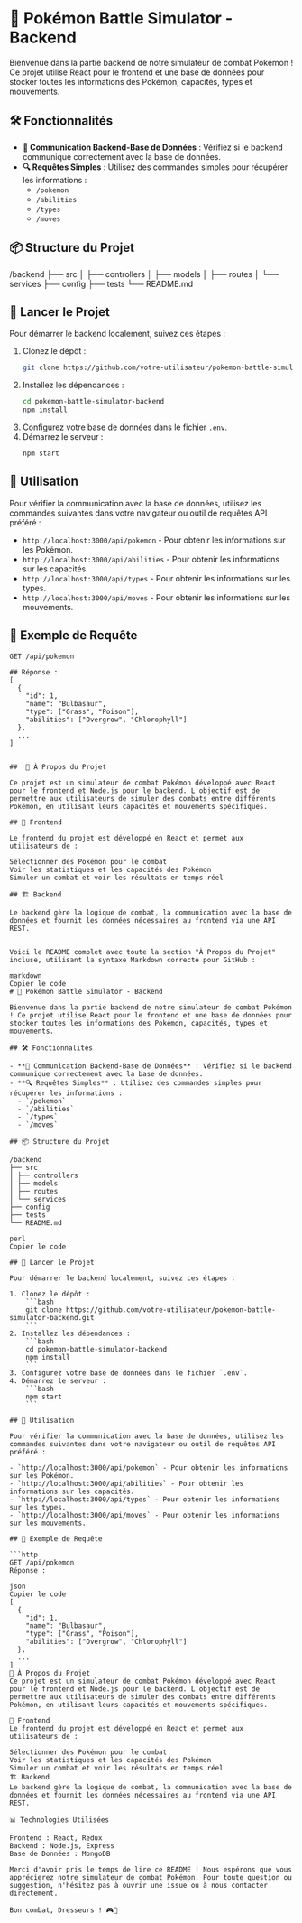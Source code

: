 # 🐉 Pokémon Battle Simulator - Backend

Bienvenue dans la partie backend de notre simulateur de combat Pokémon ! Ce projet utilise React pour le frontend et une base de données pour stocker toutes les informations des Pokémon, capacités, types et mouvements.

## 🛠️ Fonctionnalités

- **🔄 Communication Backend-Base de Données** : Vérifiez si le backend communique correctement avec la base de données.
- **🔍 Requêtes Simples** : Utilisez des commandes simples pour récupérer les informations :
  - `/pokemon`
  - `/abilities`
  - `/types`
  - `/moves`

## 📦 Structure du Projet

/backend
├── src
│ ├── controllers
│ ├── models
│ ├── routes
│ └── services
├── config
├── tests
└── README.md


## 🚀 Lancer le Projet

Pour démarrer le backend localement, suivez ces étapes :

1. Clonez le dépôt :
    ```bash
    git clone https://github.com/votre-utilisateur/pokemon-battle-simulator-backend.git
    ```
2. Installez les dépendances :
    ```bash
    cd pokemon-battle-simulator-backend
    npm install
    ```
3. Configurez votre base de données dans le fichier `.env`.
4. Démarrez le serveur :
    ```bash
    npm start
    ```

## 📝 Utilisation

Pour vérifier la communication avec la base de données, utilisez les commandes suivantes dans votre navigateur ou outil de requêtes API préféré :

- `http://localhost:3000/api/pokemon` - Pour obtenir les informations sur les Pokémon.
- `http://localhost:3000/api/abilities` - Pour obtenir les informations sur les capacités.
- `http://localhost:3000/api/types` - Pour obtenir les informations sur les types.
- `http://localhost:3000/api/moves` - Pour obtenir les informations sur les mouvements.

## 🧩 Exemple de Requête

```http
GET /api/pokemon

## Réponse :
[
  {
    "id": 1,
    "name": "Bulbasaur",
    "type": ["Grass", "Poison"],
    "abilities": ["Overgrow", "Chlorophyll"]
  },
  ...
]


##  👾 À Propos du Projet

Ce projet est un simulateur de combat Pokémon développé avec React pour le frontend et Node.js pour le backend. L'objectif est de permettre aux utilisateurs de simuler des combats entre différents Pokémon, en utilisant leurs capacités et mouvements spécifiques.

## 🎨 Frontend

Le frontend du projet est développé en React et permet aux utilisateurs de :

Sélectionner des Pokémon pour le combat
Voir les statistiques et les capacités des Pokémon
Simuler un combat et voir les résultats en temps réel

## 🏗️ Backend

Le backend gère la logique de combat, la communication avec la base de données et fournit les données nécessaires au frontend via une API REST.


Voici le README complet avec toute la section "À Propos du Projet" incluse, utilisant la syntaxe Markdown correcte pour GitHub :

markdown
Copier le code
# 🐉 Pokémon Battle Simulator - Backend

Bienvenue dans la partie backend de notre simulateur de combat Pokémon ! Ce projet utilise React pour le frontend et une base de données pour stocker toutes les informations des Pokémon, capacités, types et mouvements.

## 🛠️ Fonctionnalités

- **🔄 Communication Backend-Base de Données** : Vérifiez si le backend communique correctement avec la base de données.
- **🔍 Requêtes Simples** : Utilisez des commandes simples pour récupérer les informations :
  - `/pokemon`
  - `/abilities`
  - `/types`
  - `/moves`

## 📦 Structure du Projet

/backend
├── src
│ ├── controllers
│ ├── models
│ ├── routes
│ └── services
├── config
├── tests
└── README.md

perl
Copier le code

## 🚀 Lancer le Projet

Pour démarrer le backend localement, suivez ces étapes :

1. Clonez le dépôt :
    ```bash
    git clone https://github.com/votre-utilisateur/pokemon-battle-simulator-backend.git
    ```
2. Installez les dépendances :
    ```bash
    cd pokemon-battle-simulator-backend
    npm install
    ```
3. Configurez votre base de données dans le fichier `.env`.
4. Démarrez le serveur :
    ```bash
    npm start
    ```

## 📝 Utilisation

Pour vérifier la communication avec la base de données, utilisez les commandes suivantes dans votre navigateur ou outil de requêtes API préféré :

- `http://localhost:3000/api/pokemon` - Pour obtenir les informations sur les Pokémon.
- `http://localhost:3000/api/abilities` - Pour obtenir les informations sur les capacités.
- `http://localhost:3000/api/types` - Pour obtenir les informations sur les types.
- `http://localhost:3000/api/moves` - Pour obtenir les informations sur les mouvements.

## 🧩 Exemple de Requête

```http
GET /api/pokemon
Réponse :

json
Copier le code
[
  {
    "id": 1,
    "name": "Bulbasaur",
    "type": ["Grass", "Poison"],
    "abilities": ["Overgrow", "Chlorophyll"]
  },
  ...
]
👾 À Propos du Projet
Ce projet est un simulateur de combat Pokémon développé avec React pour le frontend et Node.js pour le backend. L'objectif est de permettre aux utilisateurs de simuler des combats entre différents Pokémon, en utilisant leurs capacités et mouvements spécifiques.

🎨 Frontend
Le frontend du projet est développé en React et permet aux utilisateurs de :

Sélectionner des Pokémon pour le combat
Voir les statistiques et les capacités des Pokémon
Simuler un combat et voir les résultats en temps réel
🏗️ Backend
Le backend gère la logique de combat, la communication avec la base de données et fournit les données nécessaires au frontend via une API REST.

📊 Technologies Utilisées

Frontend : React, Redux
Backend : Node.js, Express
Base de Données : MongoDB

Merci d'avoir pris le temps de lire ce README ! Nous espérons que vous apprécierez notre simulateur de combat Pokémon. Pour toute question ou suggestion, n'hésitez pas à ouvrir une issue ou à nous contacter directement.

Bon combat, Dresseurs ! 🎮🐾



